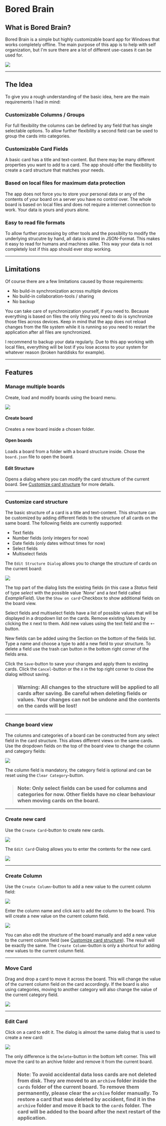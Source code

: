 # Bored Brain

## What is Bored Brain?

Bored Brain is a simple but highly customizable board app for Windows that works completely offline. The main purpose of this app is to help with self organization, but I'm sure there are a lot of different use-cases it can be used for. 

![](docs/ExampleBoard.png)

---

## The Idea

To give you a rough understanding of the basic idea, here are the main requirements I had in mind:

### Customizable Columns / Groups

For full flexibility the columns can be defined by any field that has single selectable options. To allow further flexibility a second field can be used to group the cards into categories.

### Customizable Card Fields

A basic card has a title and text-content. But there may be many different properties you want to add to a card. The app should offer the flexibility to create a card structure that matches your needs.

### Based on local files for maximum data protection

The app does not force you to store your personal data or any of the contents of your board on a server you have no control over. The whole board is based on local files and does not require a internet connection to work. Your data is yours and yours alone.

### Easy to read file formats

To allow further processing by other tools and the possiblity to modify the underlying strucutre by hand, all data is stored in JSON-Format. This makes it easy to read for humans and machines alike. This way your data is not completely lost if this app should ever stop working.

---

## Limitations

Of course there are a few limitations caused by those requirements:

- No build-in synchronization across multiple devices
- No build-in collaboration-tools / sharing
- No backup

You can take care of synchronization yourself, if you need to. Because everything is based on files the only thing you need to do is synchronize those files across devices. Keep in mind that the app does not reload changes from the file system while it is running so you need to restart the application after all files are synchronized.

I recommend to backup your data regularly. Due to this app working with local files, everything will be lost if you lose access to your system for whatever reason (broken harddisks for example).

---

## Features

### Manage multiple boards

Create, load and modify boards using the board menu.

![](docs/board-menu.jpg)

#### Create board
Creates a new board inside a chosen folder.

#### Open boards
Loads a board from a folder with a board structure inside. Chose the ```board.json``` file to open the board.

#### Edit Structure
Opens a dialog where you can modify the card structure of the current board. See [Customize card structure](#customize-card-structure) for more details.

---

### Customize card structure

The basic structure of a card is a title and text-content. This structure can be customized by adding different fields to the structure of all cards on the same board. The following fields are currently supported:
- Text fields
- Number fields (only integers for now)
- Date fields (only dates without times for now)
- Select fields
- Multiselect fields

The ```Edit Structure Dialog``` allows you to change the structure of cards on the current board:

![](docs/edit-structure.png)

The top part of the dialog lists the existing fields (in this case a *Status* field of type *select* with the possible value *'None'* and a *text* field called *ExampleField*). Use the ```Show on card```-Checkbox to show additional fields on the board view.

Select fields and multiselect fields have a list of possible values that will be displayed in a dropdown list on the cards. Remove existing Values by clicking the ```X``` next to them. Add new values using the text field and the ```+```-button.

New fields can be added using the Section on the bottom of the fields list. Type a name and choose a type to add a new field to your structure. To delete a field use the trash can button in the bottom right corner of the fields area.

Click the ```Save```-button to save your changes and apply them to existing cards. Click the ```Cancel```-button or the ```X``` in the top right corner to close the dialog without saving. 


> ### Warning: All changes to the structure will be applied to all cards after saving. Be careful when deleting fields or values. Your changes can not be undone and the contents on the cards will be lost!

---

### Change board view

The columns and categories of a board can be constructed from any select field in the card structure. This allows different views on the same cards. Use the dropdown fields on the top of the board view to change the column and category fields:

![](docs/column-category.png)

The column field is mandatory, the category field is optional and can be reset using the ```Clear Category```-button.

> ### Note: Only select fields can be used for columns and categories for now. Other fields have no clear behaviour when moving cards on the board.

---

### Create new card

Use the ```Create Card```-button to create new cards.

![](docs/create-card-button.png)

The ```Edit Card```-Dialog allows you to enter the contents for the new card.

![](docs/create-card.png)

---

### Create Column

Use the ```Create Column```-button to add a new value to the current column field:

![](docs/create-column-button.png)

Enter the column name and click ```Add``` to add the column to the board. This will create a new value on the current column field.

![](docs/create-column.png)

You can also edit the structure of the board manually and add a new value to the current column field (see [Customize card structure](#customize-card-structure)). The result will be exactly the same. The ```Create Column```-button is only a shortcut for adding new values to the current column field.


---

### Move Card

Drag and drop a card to move it across the board. This will change the value of the current column field on the card accordingly. If the board is also using categories, moving to another category will also change the value of the current category field.

![](docs/move-cards.gif)

---

### Edit Card

Click on a card to edit it. The dialog is almost the same dialog that is used to create a new card:

![](docs/edit-card.png)

The only difference is the ```Delete```-button in the bottom left corner. This will move the card to an archive folder and remove it from the current board.

> ### Note: To avoid accidental data loss cards are not deleted from disk. They are moved to an ```archive``` folder inside the ```cards``` folder of the current board. To remove them permanently, please clear the ```archive``` folder manually. To restore a card that was deleted by accident, find it in the ```archive``` folder and move it back to the ```cards``` folder. The card will be added to the board after the next restart of the application.